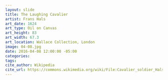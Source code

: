 ```yaml
---
layout: slide
title: The Laughing Cavalier
artist: Frans Hals
art_date: 1624
art_type: Oil on Canvas
art_height: 83
art_width: 67.3
art_location: Wallace Collection, London
image: 04-08.jpg
date: 2016-04-08 12:00:00 -05:00
categories:
tags:
cite_author: Wikipedia
cite_url: https://commons.wikimedia.org/wiki/File:Cavalier_soldier_Hals-1624x.jpg
---
```

